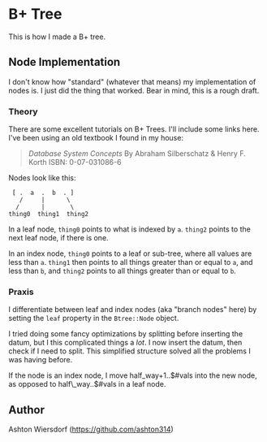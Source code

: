 B+ Tree
=======

This is how I made a B+ tree.

Node Implementation
-------------------

I don't know how "standard" (whatever that means) my implementation of
nodes is. I just did the thing that worked. Bear in mind, this is a
rough draft.

### Theory

There are some excellent tutorials on B+ Trees. I'll include some
links here. I've been using an old textbook I found in my house:

> _Database System Concepts_
> By Abraham Silberschatz & Henry F. Korth
> ISBN: 0-07-031086-6

Nodes look like this:

     [ .  a  .  b  . ]
       /     |      \
      /      |       \
    thing0  thing1  thing2

In a leaf node, `thing0` points to what is indexed by `a`. `thing2`
points to the next leaf node, if there is one.

In an index node, `thing0` points to a leaf or sub-tree, where all
values are less than `a`. `thing1` then points to all things greater
than or equal to `a`, and less than `b`, and `thing2` points to all
things greater than or equal to `b`.

### Praxis

I differentiate between leaf and index nodes (aka "branch nodes" here)
by setting the `leaf` property in the `Btree::Node` object.

I tried doing some fancy optimizations by splitting before inserting
the datum, but I this complicated things a *lot*. I now insert the
datum, then check if I need to split. This simplified structure solved
all the problems I was having before.

If the node is an index node, I move half_way+1..$#vals into the new
node, as opposed to half\_way..$#vals in a leaf node.


Author
------

Ashton Wiersdorf (https://github.com/ashton314)
